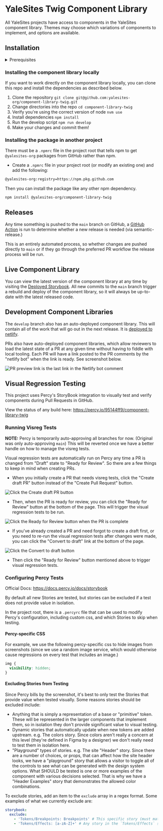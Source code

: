 # YaleSites Twig Component Library

All YaleSites projects have access to components in the YaleSites component library. Themes may choose which variations of components to implement, and options are available.

## Installation

<details><summary>Prerequisites</summary>

Each environment that needs to pull @yalesites-org packages from GitHub needs to be authenticated using a "Personal Access Token". This only needs to be done once per-environment.

- Go to `https://github.com/settings/tokens/new`
  - In the "Note" field add something like "YaleSites GitHub Packages"
  - Choose an expiration value
  - Check the box for "write:packages" (this will automatically check all of the "repo" boxes as well)
  - Click "Generate token"
- On your local machine, create an environment variable. This process varies depending on the shell and operating system you use. It will be something similar to this though: `export KEY=value`.
  - The `key` for YaleSites projects needs to be `YALESITES_BUILD_TOKEN`
  - The `value` is the token you created above
- Done!

- [Here's a stack overflow post showing how to set persistent environment variables for various shells](https://unix.stackexchange.com/questions/117467/how-to-permanently-set-environmental-variables)

</details>

### Installing the component library locally

If you want to work directly on the component library locally, you can clone this repo and install the dependencies as described below.

1. Clone the repository `git clone git@github.com:yalesites-org/component-library-twig.git`
2. Change directories into the repo `cd component-library-twig`
3. Verify you're using the correct version of node `nvm use`
4. Install dependencies `npm install`
5. Run the develop script `npm run develop`
6. Make your changes and commit them!

### Installing the package in another project

There must be a `.npmrc` file in the project root that tells npm to get `@yalesites-org` packages from GitHub rather than npm.

- Create a `.npmrc` file in your project root (or modify an existing one) and add the following:

```bash
@yalesites-org:registry=https://npm.pkg.github.com
```

Then you can install the package like any other npm dependency.

```bash
npm install @yalesites-org/component-library-twig
```

## Releases

Any time something is pushed to the `main` branch on GitHub, a [GitHub Action](.github/workflows/release.yml) is run to determine whether a new release is needed (via semantic-release.)

This is an entirely automated process, so whether changes are pushed directly to `main` or if they go through the preferred PR workflow the release process will be run.

## Live Component Library

You can view the latest version of the component library at any time by visiting the [Deployed Storybook](https://yalesites-org.github.io/component-library-twig). All new commits to the `main` branch trigger a rebuild and deploy of the component library, so it will always be up-to-date with the latest released code.

## Development Component Libraries

The `develop` branch also has an auto-deployed component library. This will contain all of the work that will go out in the next release. It is [deployed to netlify](https://dev-component-library-twig.netlify.app).

PRs also have auto-deployed component libraries, which allow reviewers to load the latest state of a PR at any given time without having to fiddle with local tooling. Each PR will have a link posted to the PR comments by the "netlify bot" when the link is ready. See screenshot below.

![PR preview link is the last link in the Netlify bot comment](./.github/docs/pr-preview-link.png)

## Visual Regression Testing

This project uses Percy's StoryBook integration to visually test and verify components during Pull Requests in GitHub.

View the status of any build here: https://percy.io/95144ff9/component-library-twig

### Running Visreg Tests

**NOTE:** Percy is temporarily auto-approving all branches for now. (Original was only auto-approving `main`)  This will be reverted once we have a better handle on how to manage the visreg tests.

Visual regression tests are automatically run on Percy any time a PR is changed from "Draft" state to "Ready for Review". So there are a few things to keep in mind when creating PRs.

- When you initially create a PR that needs visreg tests, click the "Create draft PR" button instead of the "Create Pull Request" button.

![Click the Create draft PR button](./.github/docs/draft-pr.png)

- Then, when the PR is ready for review, you can click the "Ready for Review" button at the bottom of the page. This will trigger the visual regression tests to be run.

![Click the Ready for Review button when the PR is complete](./.gihub/docs/../../.github/docs/ready-for-review.png)

- If you've already created a PR and need forgot to create a draft first, or you need to re-run the visual regression tests after changes were made, you can click the "Convert to draft" link at the bottom of the page.

![Click the Convert to draft button](./.github/docs/convert-to-draft.png)

- Then click the "Ready for Review" button mentioned above to trigger visual regression tests.

### Configuring Percy Tests

Official Docs: https://docs.percy.io/docs/storybook

By default all new Stories are tested, but stories can be excluded if a test does not provide value in isolation.

In the project root, there is a `.percyrc` file that can be used to modify Percy's configuration, including custom css, and which Stories to skip when testing.

#### Percy-specific CSS

For example, we use the following percy-specific css to hide images from screenshots (since we use a random image service, which would otherwise cause regressions on every test that includes an image.)

```css
img {
  visibility: hidden;
}
```

#### Excluding Stories from Testing

Since Percy bills by the screenshot, it's best to only test the Stories that provide value when tested visually. Some reasons stories should be excluded include:

- Anything that is simply a representation of a base or "primitive" token. These will be represented in the larger components that implement them, so in isolation they don't provide significant value to visual testing.
- Dynamic stories that automatically update when new tokens are added upstream. e.g. The colors story. Since colors aren't really a concern at this level (they're defined in Figma by a designer) we don't really need to test them in isolation here.
- "Playground" types of stories. e.g. The site "Header" story. Since there are a number of choices, or props, that can affect how the site header looks, we have a "playground" story that allows a visitor to toggle all of the controls to see what can be generated with the design system options. What SHOULD be tested is one or more examples of the component with various decisions selected. That is why we have a "Header Examples" story that demonstrates the allowed color combinations.

To exclude stories, add an item to the `exclude` array in a regex format. Some examples of what we currently exclude are:

```yml
storybook:
  exclude:
    - 'Tokens/Breakpoints: Breakpoints' # This specific story (must match exactly)
    - 'Tokens/Effects: [a-zA-Z]+' # Any story in the `Tokens/Effects` section, since they are dynamically generated.
```


